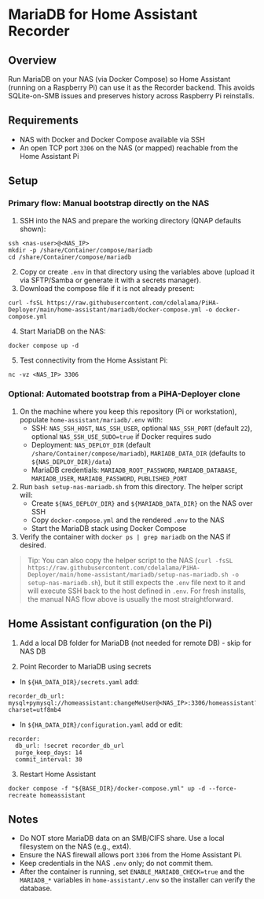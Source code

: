 # MariaDB for Home Assistant Recorder

## Overview
Run MariaDB on your NAS (via Docker Compose) so Home Assistant (running on a Raspberry Pi) can use it as the Recorder backend. This avoids SQLite-on-SMB issues and preserves history across Raspberry Pi reinstalls.

## Requirements
- NAS with Docker and Docker Compose available via SSH
- An open TCP port `3306` on the NAS (or mapped) reachable from the Home Assistant Pi

## Setup

### Primary flow: Manual bootstrap directly on the NAS
1) SSH into the NAS and prepare the working directory (QNAP defaults shown):
```
ssh <nas-user>@<NAS_IP>
mkdir -p /share/Container/compose/mariadb
cd /share/Container/compose/mariadb
```
2) Copy or create `.env` in that directory using the variables above (upload it via SFTP/Samba or generate it with a secrets manager).
3) Download the compose file if it is not already present:
```
curl -fsSL https://raw.githubusercontent.com/cdelalama/PiHA-Deployer/main/home-assistant/mariadb/docker-compose.yml -o docker-compose.yml
```
4) Start MariaDB on the NAS:
```
docker compose up -d
```
5) Test connectivity from the Home Assistant Pi:
```
nc -vz <NAS_IP> 3306
```

### Optional: Automated bootstrap from a PiHA-Deployer clone
1) On the machine where you keep this repository (Pi or workstation), populate `home-assistant/mariadb/.env` with:
   - SSH: `NAS_SSH_HOST`, `NAS_SSH_USER`, optional `NAS_SSH_PORT` (default `22`), optional `NAS_SSH_USE_SUDO=true` if Docker requires sudo
   - Deployment: `NAS_DEPLOY_DIR` (default `/share/Container/compose/mariadb`), `MARIADB_DATA_DIR` (defaults to `${NAS_DEPLOY_DIR}/data`)
   - MariaDB credentials: `MARIADB_ROOT_PASSWORD`, `MARIADB_DATABASE`, `MARIADB_USER`, `MARIADB_PASSWORD`, `PUBLISHED_PORT`
2) Run `bash setup-nas-mariadb.sh` from this directory. The helper script will:
   - Create `${NAS_DEPLOY_DIR}` and `${MARIADB_DATA_DIR}` on the NAS over SSH
   - Copy `docker-compose.yml` and the rendered `.env` to the NAS
   - Start the MariaDB stack using Docker Compose
3) Verify the container with `docker ps | grep mariadb` on the NAS if desired.

> Tip: You can also copy the helper script to the NAS (`curl -fsSL https://raw.githubusercontent.com/cdelalama/PiHA-Deployer/main/home-assistant/mariadb/setup-nas-mariadb.sh -o setup-nas-mariadb.sh`), but it still expects the `.env` file next to it and will execute SSH back to the host defined in `.env`. For fresh installs, the manual NAS flow above is usually the most straightforward.

## Home Assistant configuration (on the Pi)

1) Add a local DB folder for MariaDB (not needed for remote DB) - skip for NAS DB

2) Point Recorder to MariaDB using secrets
- In `${HA_DATA_DIR}/secrets.yaml` add:
```
recorder_db_url: mysql+pymysql://homeassistant:changeMeUser@<NAS_IP>:3306/homeassistant?charset=utf8mb4
```

- In `${HA_DATA_DIR}/configuration.yaml` add or edit:
```
recorder:
  db_url: !secret recorder_db_url
  purge_keep_days: 14
  commit_interval: 30
```

3) Restart Home Assistant
```
docker compose -f "${BASE_DIR}/docker-compose.yml" up -d --force-recreate homeassistant
```

## Notes
- Do NOT store MariaDB data on an SMB/CIFS share. Use a local filesystem on the NAS (e.g., ext4).
- Ensure the NAS firewall allows port `3306` from the Home Assistant Pi.
- Keep credentials in the NAS `.env` only; do not commit them.
- After the container is running, set `ENABLE_MARIADB_CHECK=true` and the `MARIADB_*` variables in `home-assistant/.env` so the installer can verify the database.
